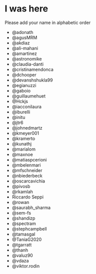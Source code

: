 # I was here

Please add your name in alphabetic order


* @adonath
* @agusMRM
* @akdiaz
* @ali-mahani 
* @amartinez
* @astronomike
* @claudia-danti
* @cristinamendonca
* @dchooper
* @devanshshukla99
* @egianuzzi
* @gaboio
* @guillaumehuet
* @Hckjs
* @iacconilaura
* @iburelli
* @initu
* @jtr6
* @johnedmartz
* @kmeyer001
* @kramerto
* @kunathj
* @marialom
* @maxnoe
* @matiaspcerioni
* @mbelenmari
* @mfschneider
* @nbiederbeck
* @oscarcavichia
* @pivosb
* @rkamlah 
* Riccardo Seppi
* @rowan
* @saurabh_sharma
* @sem-fs
* @shandizp
* @spectram
* @stephcampbell 
* @tamasgal
* @TaniaG2020
* @tgarratt
* @thanh
* @valuz90
* @vdaza
* @viktor.rodin
